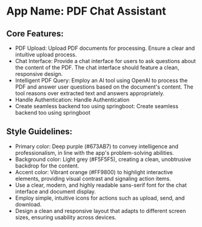 # **App Name**: PDF Chat Assistant

## Core Features:

- PDF Upload: Upload PDF documents for processing. Ensure a clear and intuitive upload process.
- Chat Interface: Provide a chat interface for users to ask questions about the content of the PDF. The chat interface should feature a clean, responsive design.
- Intelligent PDF Query: Employ an AI tool using OpenAI to process the PDF and answer user questions based on the document's content. The tool reasons over extracted text and answers appropriately.
- Handle Authentication: Handle Authentication
- Create seamless backend too using springboot: Create seamless backend too using springboot

## Style Guidelines:

- Primary color: Deep purple (#673AB7) to convey intelligence and professionalism, in line with the app's problem-solving abilities.
- Background color: Light grey (#F5F5F5), creating a clean, unobtrusive backdrop for the content.
- Accent color: Vibrant orange (#FF9800) to highlight interactive elements, providing visual contrast and signaling action items.
- Use a clear, modern, and highly readable sans-serif font for the chat interface and document display.
- Employ simple, intuitive icons for actions such as upload, send, and download.
- Design a clean and responsive layout that adapts to different screen sizes, ensuring usability across devices.